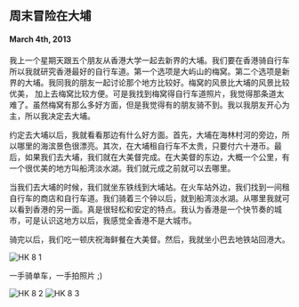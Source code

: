 ## 周末冒险在大埔

#### March 4th, 2013

我上一个星期天跟五个朋友从香港大学一起去新界的大埔。我们要在香港骑自行车所以我就研究香港最好的自行车道。第一个选项是大屿山的梅窝。第二个选项是新界的大埔。我同我的朋友一起讨论那个地方比较好。梅窝的风景比大埔的风景比较优美， 加上去梅窝比较方便。可是我找到梅窝得自行车道照片，我觉得那条道太难了。虽然梅窝有那么多好方面，但是我觉得有的朋友骑不到。我以我朋友开心为主，所以我决定去大埔。

 约定去大埔以后，我就看看那边有什么好方面。首先，大埔在海林村河的旁边，所以哪里的海滨景色很漂亮。其次，在大埔租自行车不太贵，只要付六十港币。最后，如果我们去大埔，我们就在大美督完成。在大美督的东边，大概一个公里，有一个很优美的地方叫船湾淡水湖。我们就元成之前就可以去哪里。

当我们去大埔的时候，我们就坐东铁线到大埔站。在火车站外边，我们找到一间租自行车的商店和自行车道。我们骑着三个钟以后，就到船湾淡水湖。从哪里我就可以看到香港的另一面。真是很轻松和安定的特点。我认为香港是一个快节奏的城市，可是认识这地方以后，我感觉全香港不是大城市。

骑完以后，我们吃一顿庆祝海鲜餐在大美督。然后，我就坐小巴去地铁站回港大。

![HK 8 1](/img/hk/hk8_1.jpg)

一手骑单车，一手拍照片 ;)

![HK 8 2](/img/hk/hk8_2.jpg)
![HK 8 3](/img/hk/hk8_3.jpg)
